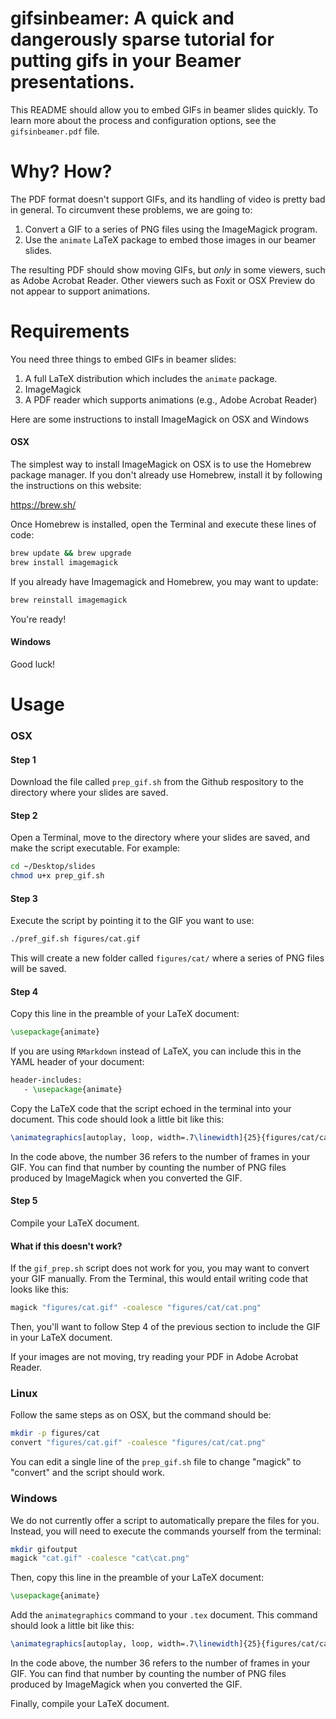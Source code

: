 # gifsinbeamer: A quick and dangerously sparse tutorial for putting gifs in your Beamer presentations.

This README should allow you to embed GIFs in beamer slides quickly. To learn more about the process and configuration options, see the `gifsinbeamer.pdf` file. 

# Why? How?

The PDF format doesn't support GIFs, and its handling of video is pretty bad in general. To circumvent these problems, we are going to:

1. Convert a GIF to a series of PNG files using the ImageMagick program.
2. Use the `animate` LaTeX package to embed those images in our beamer slides.

The resulting PDF should show moving GIFs, but *only* in some viewers, such as Adobe Acrobat Reader. Other viewers such as Foxit or OSX Preview do not appear to support animations.

# Requirements

You need three things to embed GIFs in beamer slides:

1. A full LaTeX distribution which includes the `animate` package.
2. ImageMagick
3. A PDF reader which supports animations (e.g., Adobe Acrobat Reader)

Here are some instructions to install ImageMagick on OSX and Windows

#### OSX

The simplest way to install ImageMagick on OSX is to use the Homebrew package manager. If you don't already use Homebrew, install it by following the instructions on this website: 

https://brew.sh/

Once Homebrew is installed, open the Terminal and execute these lines of code:

```bash
brew update && brew upgrade
brew install imagemagick
```

If you already have Imagemagick and Homebrew, you may want to update: 

```bash
brew reinstall imagemagick
```

You're ready!

#### Windows

Good luck!

# Usage

### OSX

#### Step 1

Download the file called `prep_gif.sh` from the Github respository to the directory where your slides are saved.

#### Step 2

Open a Terminal, move to the directory where your slides are saved, and make the script executable. For example:

```bash
cd ~/Desktop/slides
chmod u+x prep_gif.sh
```

#### Step 3

Execute the script by pointing it to the GIF you want to use:

```bash
./pref_gif.sh figures/cat.gif
```

This will create a new folder called `figures/cat/` where a series of PNG files will be saved.

#### Step 4

Copy this line in the preamble of your LaTeX document:

```latex
\usepackage{animate}
```

If you are using `RMarkdown` instead of LaTeX, you can include this in the YAML header of your document:

```latex
header-includes:
   - \usepackage{animate}
```

Copy the LaTeX code that the script echoed in the terminal into your document. This code should look a little bit like this:

```latex
\animategraphics[autoplay, loop, width=.7\linewidth]{25}{figures/cat/cat-}{0}{36}
```

In the code above, the number 36 refers to the number of frames in your GIF. You can find that number by counting the number of PNG files produced by ImageMagick when you converted the GIF.

#### Step 5

Compile your LaTeX document.

#### What if this doesn't work?

If the `gif_prep.sh` script does not work for you, you may want to convert your GIF manually. From the Terminal, this would entail writing code that looks like this:

```bash
magick "figures/cat.gif" -coalesce "figures/cat/cat.png"
```

Then, you'll want to follow Step 4 of the previous section to include the GIF in your LaTeX document.

If your images are not moving, try reading your PDF in Adobe Acrobat Reader.

### Linux

Follow the same steps as on OSX, but the command should be:

```bash
mkdir -p figures/cat
convert "figures/cat.gif" -coalesce "figures/cat/cat.png"
```

You can edit a single line of the `prep_gif.sh` file to change "magick" to "convert" and the script should work.

### Windows

We do not currently offer a script to automatically prepare the files for you. Instead, you will need to execute the commands yourself from the terminal:

```bash
mkdir gifoutput
magick "cat.gif" -coalesce "cat\cat.png"
```

Then, copy this line in the preamble of your LaTeX document:

```latex
\usepackage{animate}
```

Add the `animategraphics` command to your `.tex` document. This command should look a little bit like this:

```latex
\animategraphics[autoplay, loop, width=.7\linewidth]{25}{figures/cat/cat-}{0}{36}
```

In the code above, the number 36 refers to the number of frames in your GIF. You can find that number by counting the number of PNG files produced by ImageMagick when you converted the GIF.

Finally, compile your LaTeX document.
